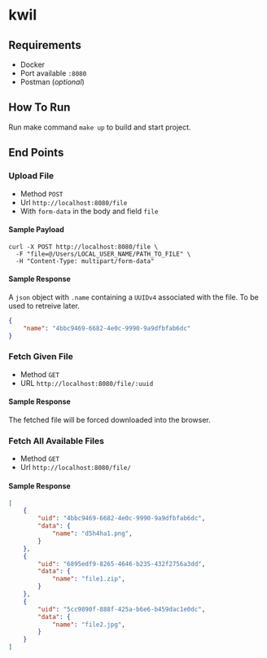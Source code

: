 # kwil

## Requirements

- Docker
- Port available `:8080`
- Postman (_optional_)

## How To Run

Run make command `make up` to build and start project.

## End Points

### Upload File

- Method `POST`
- Url `http://localhost:8080/file`
- With `form-data` in the body and field `file`

#### Sample Payload

```curl
curl -X POST http://localhost:8080/file \
  -F "file=@/Users/LOCAL_USER_NAME/PATH_TO_FILE" \
  -H "Content-Type: multipart/form-data"
```

#### Sample Response

A `json` object with `.name` containing a `UUIDv4` associated with the file. 
To be used to retreive later.

```json
{
    "name": "4bbc9469-6682-4e0c-9990-9a9dfbfab6dc"
}
```

### Fetch Given File

- Method `GET`
- URL `http://localhost:8080/file/:uuid`

#### Sample Response

The fetched file will be forced downloaded into the browser.

### Fetch All Available Files

- Method `GET`
- Url `http://localhost:8080/file/`

#### Sample Response

```json
[
    {
        "uid": "4bbc9469-6682-4e0c-9990-9a9dfbfab6dc",
        "data": {
            "name": "d5h4ha1.png",
        }
    },
    {
        "uid": "6895edf9-8265-4646-b235-432f2756a3dd",
        "data": {
            "name": "file1.zip",
        }
    },
    {
        "uid": "5cc9890f-888f-425a-b6e6-b459dac1e0dc",
        "data": {
            "name": "file2.jpg",
        }
    }
]
```

